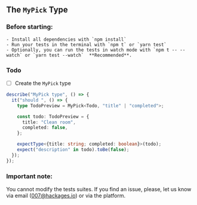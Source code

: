 ## The `MyPick` Type

### Before starting: 
    - Install all dependencies with `npm install`
    - Run your tests in the terminal with `npm t` or `yarn test`
    - Optionally, you can run the tests in watch mode with `npm t -- --watch` or `yarn test --watch`  **Recommended**.

### Todo

- [ ] Create the `MyPick` type

```ts
describe("MyPick type", () => {
  it("should ", () => {
    type TodoPreview = MyPick<Todo, "title" | "completed">;

    const todo: TodoPreview = {
      title: "Clean room",
      completed: false,
    };

    expectType<{title: string; completed: boolean}>(todo);
    expect("description" in todo).toBe(false);
  });
});
```

### Important note:
You cannot modify the tests suites. If you find an issue, please, let us know via email (007@hackages.io) or via the platform. 

